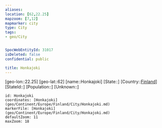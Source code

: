 ```yaml
---
aliases: 
location: [62,22.25]
mapzoom: [7,12] 
mapmarker: city 
type: City
tags:
- geo/City


SpocWebEntityId: 31017
isDeleted: false
confidential: public

title: Honkajoki
---
```

[geo-lon::22.25]
[geo-lat::62]
[name::Honkajoki]
[State::]
[Country::[Finland](geo/Continent/Europe/Finland.md)]
[StateId::]
[Population::]
[Unknown::]


```leaflet
id: Honkajoki
coordinates: [Honkajoki](geo/Continent/Europe/Finland/City/Honkajoki.md)
markerFile: [Honkajoki](geo/Continent/Europe/Finland/City/Honkajoki.md)
defaultZoom: 11 
maxZoom: 18
```



